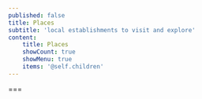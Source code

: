 ```yaml
---
published: false
title: Places
subtitle: 'local establishments to visit and explore'
content:
    title: Places
    showCount: true
    showMenu: true
    items: '@self.children'
---
```



===

